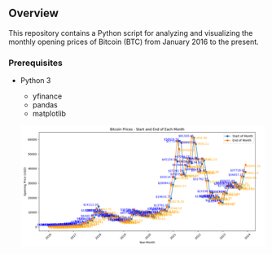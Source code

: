 
## Overview

This repository contains a Python script for analyzing and visualizing the monthly opening prices of Bitcoin (BTC) from January 2016 to the present.

### Prerequisites

- Python 3
  - yfinance
  - pandas
  - matplotlib

  ![figure](figure.png)
